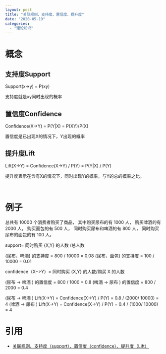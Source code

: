 ```yaml
---
layout: post
title: "关联规则、支持度、置信度、提升度"
date: "2020-05-19"
categories: 
  - "理论知识"
---
```


# 概念

## 支持度Support

Support(x->y) = P(xy)

支持度就是xy同时出现的概率

## 置信度Confidence

Confidence(X->Y) = P(Y|X) = P(XY)/P(X)

置信度是已出现X的情况下，Y出现的概率

## 提升度Lift

Lift(X→Y) = Confidence(X→Y) / P(Y) = P(Y|X) / P(Y)

提升度表示在含有X的情况下，同时出现Y的概率，与Y的总的概率之比。

 

# 例子

总共有 10000 个消费者购买了商品， 其中购买尿布的有 1000 人， 购买啤酒的有 2000 人， 购买面包的有 500 人， 同时购买尿布和啤酒的有 800 人， 同时购买尿布的面包的有 100 人。

support= 同时购买 {X,Y} 的人数 /总人数

{尿布，啤酒} 的支持度 = 800 / 10000 = 0.08 {尿布，面包} 的支持度 = 100 / 10000 = 0.01

confidence（X−>Y）= 同时购买 {X,Y} 的人数/购买 X 的人数

(尿布 -> 啤酒 ) 的置信度 = 800 / 1000 = 0.8 (啤酒 -> 尿布 ) 的置信度 = 800 / 2000 = 0.4

(尿布 -> 啤酒 ) Lift(X→Y) = Confidence(X→Y) / P(Y) = 0.8 / (2000/ 10000) = 4 (啤酒 -> 尿布 ) Lift(X→Y) = Confidence(X→Y) / P(Y) = 0.4 / (1000/ 10000) = 4

# 引用

- [关联规则、支持度（support）、置信度（confidence）、提升度（Lift）](https://www.jianshu.com/p/1f229740064f)
